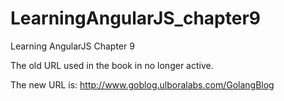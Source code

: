 # LearningAngularJS_chapter9
Learning AngularJS Chapter 9

The old URL used in the book in no longer active.

The new URL is: http://www.goblog.ulboralabs.com/GolangBlog

